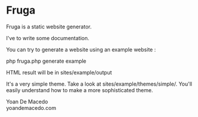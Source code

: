 # Fruga

Fruga is a static website generator.

I've to write some documentation.

You can try to generate a website using an example website :

php fruga.php generate example

HTML result will be in sites/example/output

It's a very simple theme. Take a look at sites/example/themes/simple/.
You'll easily understand how to make a more sophisticated theme.


Yoan De Macedo  
yoandemacedo.com
